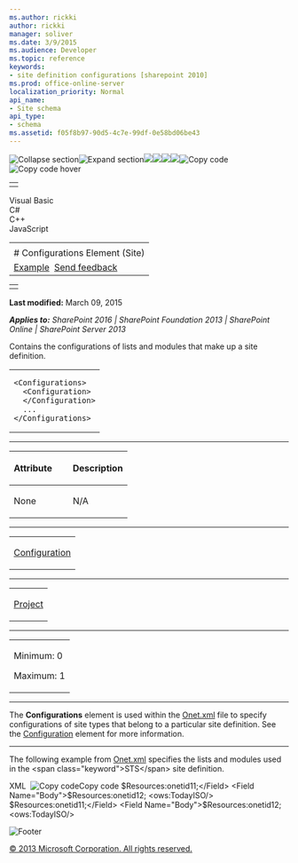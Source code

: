 ```yaml
---
ms.author: rickki
author: rickki
manager: soliver
ms.date: 3/9/2015
ms.audience: Developer
ms.topic: reference
keywords:
- site definition configurations [sharepoint 2010]
ms.prod: office-online-server
localization_priority: Normal
api_name:
- Site schema
api_type:
- schema
ms.assetid: f05f8b97-90d5-4c7e-99df-0e58bd06be43
---
```


![Collapse
section](../icons/collapse_all.gif "Collapse section")![Expand
section](../icons/expand_all.gif "Expand section")![](../icons/collapse_all.gif)![](../icons/expand_all.gif)![](../icons/dropdown.gif)![](../icons/dropdownHover.gif)![Copy
code](../icons/copycode.gif "Copy code")![Copy code
hover](../icons/copycodeHighlight.gif "Copy code hover")
<table>
<tbody>
<tr class="odd">
<td align="left"></td>
</tr>
</tbody>
</table>

Visual Basic  
C\#  
C++  
JavaScript  

<table>
<tbody>
<tr class="odd">
<td align="left"><span id="runningHeaderText"></span></td>
</tr>
<tr class="even">
<td align="left"># Configurations Element (Site)</td>
</tr>
<tr class="odd">
<td align="left"><a href="#exampleToggle">Example</a>  <span id="headfeedbackarea" class="feedbackhead"><a href="javascript:SubmitFeedback(&#39;docthis@Microsoft.com&#39;,&#39;&#39;,&#39;&#39;,&#39;&#39;,&#39;1.0.18082.1225&#39;,&#39;%0\dThank%20you%20for%20your%20feedback.%20The%20developer%20writing%20teams%20use%20your%20feedback%20to%20improve%20documentation.%20While%20we%20are%20reviewing%20your%20feedback,%20we%20may%20send%20you%20e-mail%20to%20ask%20for%20clarification%20or%20feedback%20on%20a%20solution.%20We%20do%20not%20use%20your%20e-mail%20address%20for%20any%20other%20purpose%20and%20we%20delete%20it%20after%20we%20finish%20our%20review.%0\AFor%20further%20information%20about%20the%20privacy%20policies%20of%20Microsoft,%20please%20see%20http://privacy.microsoft.com/en-us/default.aspx.%0\A%0\d&#39;,&#39;Customer%20feedback&#39;);">Send feedback</a></span></td>
</tr>
</tbody>
</table>

<table>
<colgroup>
<col width="100%" />
</colgroup>
<tbody>
<tr class="odd">
<td align="left"></td>
</tr>
</tbody>
</table>

**Last modified:** March 09, 2015

***Applies to:** SharePoint 2016 | SharePoint Foundation 2013 |
SharePoint Online | SharePoint Server 2013*

Contains the configurations of lists and modules that make up a site
definition.

<span codelanguage="other"></span>
<table>
<colgroup>
<col width="100%" />
</colgroup>
<tbody>
<tr class="odd">
<td align="left"><pre><code>&lt;Configurations&gt;
  &lt;Configuration&gt;
  &lt;/Configuration&gt;
  ...
&lt;/Configurations&gt;</code></pre></td>
</tr>
</tbody>
</table>


-----------------------------------------------------------------------------------------------------------------------------------------------------------------------------------------------

<table>
<colgroup>
<col width="50%" />
<col width="50%" />
</colgroup>
<thead>
<tr class="header">
<th align="left"><p>Attribute</p></th>
<th align="left"><p>Description</p></th>
</tr>
</thead>
<tbody>
<tr class="odd">
<td align="left"><p>None</p></td>
<td align="left"><p>N/A</p></td>
</tr>
</tbody>
</table>


---------------------------------------------------------------------------------------------------------------------------------------------------------------------------------------------------

<table>
<colgroup>
<col width="100%" />
</colgroup>
<tbody>
<tr class="odd">
<td align="left"><p><a href="configuration-element-site.htm">Configuration</a></p></td>
</tr>
</tbody>
</table>


----------------------------------------------------------------------------------------------------------------------------------------------------------------------------------------------------

<table>
<colgroup>
<col width="100%" />
</colgroup>
<tbody>
<tr class="odd">
<td align="left"><p><a href="project-element-site.htm">Project</a></p></td>
</tr>
</tbody>
</table>


------------------------------------------------------------------------------------------------------------------------------------------------------------------------------------------------

<table>
<colgroup>
<col width="100%" />
</colgroup>
<tbody>
<tr class="odd">
<td align="left"><p>Minimum: 0</p>
<p>Maximum: 1</p></td>
</tr>
</tbody>
</table>


----------------------------------------------------------------------------------------------------------------------------------------------------------------------------------------------------------------------------

The **Configurations** element is used within
the
[Onet.xml](http://msdn.microsoft.com/library/b99d6657-d9ae-4135-a43c-c58cdfcdc6c1(Office.15).aspx)
file to specify configurations of site types that belong to a particular
site definition. See the
[Configuration](configuration-element-site.htm) element for
more information.


------------------------------------------------------------------------------------------------------------------------------------------------------------------------------------------

The following example from
[Onet.xml](http://msdn.microsoft.com/library/b99d6657-d9ae-4135-a43c-c58cdfcdc6c1(Office.15).aspx)
specifies the lists and modules used in the <span
class="keyword">STS</span> site definition.

<span codelanguage="xmlLang"></span>
XML 
<span class="copyCode" onclick="CopyCode(this)"
onkeypress="CopyCode_CheckKey(this, event)"
onmouseover="ChangeCopyCodeIcon(this)"
onmouseout="ChangeCopyCodeIcon(this)" tabindex="0">![Copy
code](../icons/copycode.gif "Copy code")Copy code</span>
    <Configurations>
      <Configuration ID="-1" Name="NewWeb" />
      <Configuration ID="0" Name="Default">
        <Lists>
          <List FeatureId="00BFEA71-E717-4E80-AA17-D0C71B360101" Type="101" Title="$Resources:core,shareddocuments_Title;" Url="$Resources:core,shareddocuments_Folder;" QuickLaunchUrl="$Resources:core,shareddocuments_Folder;/Forms/AllItems.aspx" />
          <List FeatureId="00BFEA71-6A49-43FA-B535-D15C05500108" Type="108" Title="$Resources:core,discussions_Title;" Url="$Resources:core,lists_Folder;/$Resources:core,discussions_Folder;" QuickLaunchUrl="$Resources:core,lists_Folder;/$Resources:core,discussions_Folder;/AllItems.aspx" EmailAlias="$Resources:core,discussions_EmailAlias;" />
          <List FeatureId="00BFEA71-D1CE-42de-9C63-A44004CE0104" Type="104" Title="$Resources:core,announceList;" Url="$Resources:core,lists_Folder;/$Resources:core,announce_Folder;">
            <Data>
              <Rows>
                <Row>
                  <Field Name="Title">$Resources:onetid11;</Field>
                  <Field Name="Body">$Resources:onetid12;</Field>
                  <Field Name="Expires">&lt;ows:TodayISO/&gt;</Field>
                </Row>
              </Rows>
            </Data>
          </List>
          <List FeatureId="00BFEA71-2062-426C-90BF-714C59600103" Type="103" Title="$Resources:core,linksList;" Url="$Resources:core,lists_Folder;/$Resources:core,links_Folder;" />
          <List FeatureId="00BFEA71-EC85-4903-972D-EBE475780106" Type="106" Title="$Resources:core,calendarList;" Url="$Resources:core,lists_Folder;/$Resources:core,calendar_Folder;" QuickLaunchUrl="$Resources:core,lists_Folder;/$Resources:core,calendar_Folder;/Calendar.aspx" EmailAlias="$Resources:core,calendar_EmailAlias;" />
          <List FeatureId="00BFEA71-A83E-497E-9BA0-7A5C597D0107" Type="107" Title="$Resources:core,taskList;" Url="$Resources:core,lists_Folder;/$Resources:core,tasks_Folder;" QuickLaunchUrl="$Resources:core,lists_Folder;/$Resources:core,tasks_Folder;/AllItems.aspx" />
        </Lists>
        <Modules>
          <Module Name="Default" />
        </Modules>
        <SiteFeatures>
          <!-- BasicWebParts Feature -->
          <Feature ID="00BFEA71-1C5E-4A24-B310-BA51C3EB7A57" />
          <!-- Three-state Workflow Feature -->
          <Feature ID="FDE5D850-671E-4143-950A-87B473922DC7" />
        </SiteFeatures>
        <WebFeatures>
          <Feature ID="00BFEA71-4EA5-48D4-A4AD-7EA5C011ABE5" />
          <!-- TeamCollab Feature -->
          <Feature ID="F41CC668-37E5-4743-B4A8-74D1DB3FD8A4" />
          <!-- MobilityRedirect -->
        </WebFeatures>
      </Configuration>
      <Configuration ID="1" Name="Blank">
        <Lists />
        <Modules>
          <Module Name="DefaultBlank" />
        </Modules>
        <SiteFeatures>
          <!-- BasicWebParts Feature -->
          <Feature ID="00BFEA71-1C5E-4A24-B310-BA51C3EB7A57" />
          <!-- Three-state Workflow Feature -->
          <Feature ID="FDE5D850-671E-4143-950A-87B473922DC7" />
        </SiteFeatures>
        <WebFeatures>
          <Feature ID="00BFEA71-4EA5-48D4-A4AD-7EA5C011ABE5" />
          <!-- TeamCollab Feature -->
          <Feature ID="F41CC668-37E5-4743-B4A8-74D1DB3FD8A4" />
          <!-- MobilityRedirect -->
        </WebFeatures>
      </Configuration>
      <Configuration ID="2" Name="DWS">
        <Lists>
          <List FeatureId="00BFEA71-E717-4E80-AA17-D0C71B360101" Type="101" Title="$Resources:core,shareddocuments_Title;" Url="$Resources:core,shareddocuments_Folder;" />
          <List FeatureId="00BFEA71-6A49-43FA-B535-D15C05500108" Type="108" Title="$Resources:core,discussions_Title;" Url="$Resources:core,lists_Folder;/$Resources:core,discussions_Folder;" QuickLaunchUrl="$Resources:core,lists_Folder;/$Resources:core,discussions_Folder;" />
          <List FeatureId="00BFEA71-D1CE-42de-9C63-A44004CE0104" Type="104" Title="$Resources:core,announceList;" Url="$Resources:core,lists_Folder;/$Resources:core,announce_Folder;">
            <Data>
              <Rows>
                <Row>
                  <Field Name="Title">$Resources:onetid11;</Field>
                  <Field Name="Body">$Resources:onetid12;</Field>
                  <Field Name="Expires">&lt;ows:TodayISO/&gt;</Field>
                </Row>
              </Rows>
            </Data>
          </List>
          <List FeatureId="00BFEA71-2062-426C-90BF-714C59600103" Type="103" Title="$Resources:core,linksList;" Url="$Resources:core,lists_Folder;/$Resources:core,links_Folder;" />
          <List FeatureId="00BFEA71-EC85-4903-972D-EBE475780106" Type="106" Title="$Resources:core,calendarList;" Url="$Resources:core,lists_Folder;/$Resources:core,calendar_Folder;" QuickLaunchUrl="$Resources:core,lists_Folder;/$Resources:core,calendar_Folder;/Calendar.aspx" />
          <List FeatureId="00BFEA71-A83E-497E-9BA0-7A5C597D0107" Type="107" Title="$Resources:core,taskList;" Url="$Resources:core,lists_Folder;/$Resources:core,tasks_Folder;" />
        </Lists>
        <Modules>
          <Module Name="DWS" />
        </Modules>
        <SiteFeatures>
          <!-- BasicWebParts Feature -->
          <Feature ID="00BFEA71-1C5E-4A24-B310-BA51C3EB7A57" />
          <!-- Three-state Workflow Feature -->
          <Feature ID="FDE5D850-671E-4143-950A-87B473922DC7" />
        </SiteFeatures>
        <WebFeatures>
          <Feature ID="00BFEA71-4EA5-48D4-A4AD-7EA5C011ABE5" />
          <!-- TeamCollab Feature -->
          <Feature ID="F41CC668-37E5-4743-B4A8-74D1DB3FD8A4" />
          <!-- MobilityRedirect -->
        </WebFeatures>
      </Configuration>
    </Configurations>

![Footer](../icons/footer.gif "Footer")

[© 2013 Microsoft Corporation. All rights
reserved.](office-2013-documentation-copyright-notice.htm)




